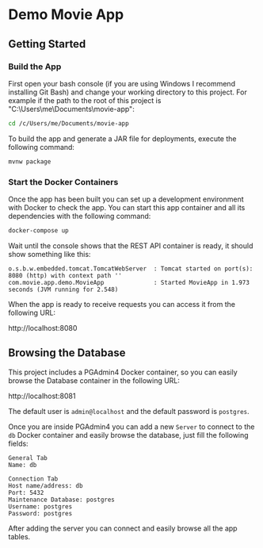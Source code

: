 # Demo Movie App

## Getting Started

### Build the App
First open your bash console (if you are using Windows I recommend installing Git Bash) and change your working
directory to this project. For example if the path to the root of this project is "C:\Users\me\Documents\movie-app":

```bash
cd /c/Users/me/Documents/movie-app
```

To build the app and generate a JAR file for deployments, execute the following command:

```bash
mvnw package
```

### Start the Docker Containers
Once the app has been built you can set up a development environment with Docker to check the app.
You can start this app container and all its dependencies with the following command:

```bash
docker-compose up
```

Wait until the console shows that the REST API container is ready, it should show something like this:

```text
o.s.b.w.embedded.tomcat.TomcatWebServer  : Tomcat started on port(s): 8080 (http) with context path ''
com.movie.app.demo.MovieApp              : Started MovieApp in 1.973 seconds (JVM running for 2.548)
```

When the app is ready to receive requests you can access it from the following URL:

http://localhost:8080

## Browsing the Database
This project includes a PGAdmin4 Docker container, so you can easily browse the Database container in the following URL:

http://localhost:8081

The default user is `admin@localhost` and the default password is `postgres`.

Once you are inside PGAdmin4 you can add a new `Server` to connect to the `db` Docker container and easily browse the
database, just fill the following fields:

```text
General Tab
Name: db

Connection Tab
Host name/address: db
Port: 5432
Maintenance Database: postgres
Username: postgres
Password: postgres
```

After adding the server you can connect and easily browse all the app tables.
